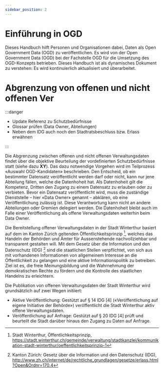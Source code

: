 ```yaml
---
sidebar_position: 2
---
```


# Einführung in OGD

Dieses Handbuch hilft Personen und Organisationen dabei, Daten als Open Government Data (OGD) zu veröffentlichen.
Es wird von der Open Government Data (OGD) bei der Fachstelle OGD für die Umsetzung des OGD-Konzepts betrieben.
Dieses Handbuch ist als dynamisches Dokument zu verstehen: Es wird kontinuierlich aktualisiert und überarbeitet.

# Abgrenzung von offenen und nicht offenen Ver

:::danger

* Update Referenz zu Schutzbedürfnisse
* Glossar prüfen (Data Owner, Abteilungen)
* Neben dem IDG auch noch den Stadtratsbeschluss bzw. Erlass erwähnen

:::

Die Abgrenzung zwischen offenen und nicht offenen Verwaltungsdaten findet über die objektive Beurteilung der vordefinierten Schutzbedürfnisse statt (siehe dazu **XY**).
Das dazu notwendige Vorgehen wird im Teilprozess «Auswahl OGD-Kandidaten» beschrieben. 
Den Entscheid, ob ein bestimmter Datensatz veröffentlicht werden darf oder nicht, kann nur jene Abteilung fällen, welche die Datenhoheit hat.
Als Datenhoheit gilt die Kompetenz, Dritten den Zugang zu einem Datensatz zu erlauben oder zu verbieten.
Bevor ein Datensatz veröffentlicht wird, muss die zuständige Dienststelle – hier «Data Owner» genannt – abklären, ob eine Veröffentlichung zulässig ist.
Diese Verantwortung kann nicht an andere Abteilungen oder Gremien delegiert werden. Die Datenhoheit bleibt auch im Falle einer Veröffentlichung als offene Verwaltungsdaten weiterhin beim Data Owner. 

Die Bereitstellung offener Verwaltungsdaten in der Stadt Winterthur basiert auf dem im Kanton Zürich geltenden Öffentlichkeitsprinzip [^1], welches das Handeln der Behörden und Ämter für Aussenstehende nachvollziehbar und transparent gestalten will.
Mit dem Gesetz über die Information und den Datenschutz (IDG) [^2] sind die staatlichen Stellen verpflichtet, von sich aus mit vorhandenen Informationen von allgemeinem Interesse an die Öffentlichkeit zu gelangen und eine aktive Informationspolitik zu betreiben.
Ziel ist es, die freie Meinungsbildung und die Wahrnehmung der demokratischen Rechte zu fördern und die Kontrolle des staatlichen Handelns zu erleichtern. 

Die Publikation von offenen Verwaltungsdaten der Stadt Winterthur wird grundsätzlich auf zwei Wegen initiiert: 
- Aktive Veröffentlichung: Gestützt auf § 14 IDG [4] («Veröffentlichung auf eigene Initiative der Behörde») veröffentlicht die Stadt Winterthur aktiv offene Verwaltungsdaten. 
- Veröffentlichung auf Anfrage: Gestützt auf § 20 IDG [4] prüft und beurteilt die Stadt darüber hinaus den Zugang zu Daten auf Anfrage. 


[^1]: Stadt Winterthur, Öffentlichkeitsprinzip, https://stadt.winterthur.ch/gemeinde/verwaltung/stadtkanzlei/kommunikation-stadt-winterthur/oeffentlichkeitsprinzip-1
[^2]: Kanton Zürich: Gesetz über die Information und den Datenschutz (IDG), http://www.zh.ch/internet/de/rechtliche_grundlagen/gesetze/erlass.html?Open&Ordnr=170.4  
